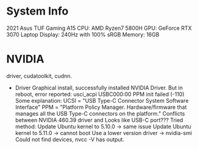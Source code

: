 # System Info
2021 Asus TUF Gaming A15
CPU: AMD Ryzen7 5800H
GPU: GeForce RTX 3070 Laptop
Display: 240Hz with 100% sRGB
Memory: 16GB

# NVIDIA
driver, cudatoolkit, cudnn.

* Driver
  Graphical install, successfully installed NVIDIA Driver.
  But in reboot, error reported: usci_acpi USBC000:00 PPM init failed (-110)
  Some explanation: 
    UCSI = "USB Type-C Connector System Software Interface"
    PPM = "Platform Policy Manager. Hardware/firmware that manages all the USB Type-C connectors on the platform."
  Conflicts between NVIDIA 460.39 driver and Looks like USB-C port???
  Tried method:
    Update Ubuntu kernel to 5.10.0 -> same issue
    Update Ubuntu kernel to 5.11.0 -> cannot boot
    Use a lower version driver -> nvidia-smi Could not find devices, nvcc -V has output.